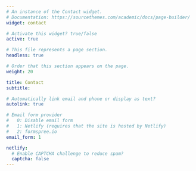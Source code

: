 ```yaml
---
# An instance of the Contact widget.
# Documentation: https://sourcethemes.com/academic/docs/page-builder/
widget: contact

# Activate this widget? true/false
active: true

# This file represents a page section.
headless: true

# Order that this section appears on the page.
weight: 20

title: Contact
subtitle:

# Automatically link email and phone or display as text?
autolink: true

# Email form provider
#   0: Disable email form
#   1: Netlify (requires that the site is hosted by Netlify)
#   2: formspree.io
email_form: 1

netlify:
  # Enable CAPTCHA challenge to reduce spam?
  captcha: false
---
```

